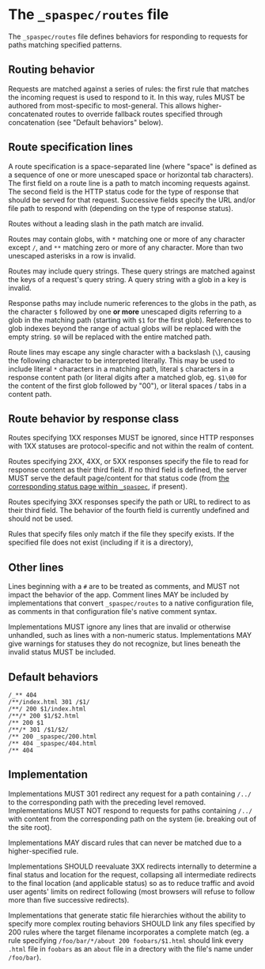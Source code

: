 # The `_spaspec/routes` file

The `_spaspec/routes` file defines behaviors for responding to requests for paths matching specified patterns.

## Routing behavior

Requests are matched against a series of rules: the first rule that matches the incoming request is used to respond to it. In this way, rules MUST be authored from most-specific to most-general. This allows higher-concatenated routes to override fallback routes specified through concatenation (see "Default behaviors" below).

## Route specification lines

A route specification is a space-separated line (where "space" is defined as a sequence of one or more unescaped space or horizontal tab characters). The first field on a route line is a path to match incoming requests against. The second field is the HTTP status code for the type of response that should be served for that request. Successive fields specify the URL and/or file path to respond with (depending on the type of response status).

Routes without a leading slash in the path match are invalid.

Routes may contain globs, with `*` matching one or more of any character except `/`, and `**` matching zero or more of any character. More than two unescaped asterisks in a row is invalid.

Routes may include query strings. These query strings are matched against the keys of a request's query string. A query string with a glob in a key is invalid.

Response paths may include numeric references to the globs in the path, as the character `$` followed by one **or more** unescaped digits referring to a glob in the matching path (starting with `$1` for the first glob). References to glob indexes beyond the range of actual globs will be replaced with the empty string. `$0` will be replaced with the entire matched path.

Route lines may escape any single character with a backslash (`\`), causing the following character to be interpreted literally. This may be used to include literal `*` characters in a matching path, literal `$` characters in a response content path (or literal digits after a matched glob, eg. `$1\00` for the content of the first glob followed by "00"), or literal spaces / tabs in a content path.

## Route behavior by response class

Routes specifying 1XX responses MUST be ignored, since HTTP responses with 1XX statuses are protocol-specific and not within the realm of content.

Routes specifying 2XX, 4XX, or 5XX responses specify the file to read for response content as their third field. If no third field is defined, the server MUST serve the default page/content for that status code (from [the corresponding status page within `_spaspec`][status files], if present).

[status files]: status-files.md

Routes specifying 3XX responses specify the path or URL to redirect to as their third field. The behavior of the fourth field is currently undefined and should not be used.

Rules that specify files only match if the file they specify exists. If the specified file does not exist (including if it is a directory),

## Other lines

Lines beginning with a `#` are to be treated as comments, and MUST not impact the behavior of the app. Comment lines MAY be included by implementations that convert `_spaspec/routes` to a native configuration file, as comments in that configuration file's native comment syntax.

Implementations MUST ignore any lines that are invalid or otherwise unhandled, such as lines with a non-numeric status. Implementations MAY give warnings for statuses they do not recognize, but lines beneath the invalid status MUST be included.

## Default behaviors

```
/_** 404
/**/index.html 301 /$1/
/**/ 200 $1/index.html
/**/* 200 $1/$2.html
/** 200 $1
/**/* 301 /$1/$2/
/** 200 _spaspec/200.html
/** 404 _spaspec/404.html
/** 404
```

## Implementation

Implementations MUST 301 redirect any request for a path containing `/../` to the corresponding path with the preceding level removed. Implementations MUST NOT respond to requests for paths containing `/../` with content from the corresponding path on the system (ie. breaking out of the site root).

Implementations MAY discard rules that can never be matched due to a higher-specified rule.

Implementations SHOULD reevaluate 3XX redirects internally to determine a final status and location for the request, collapsing all intermediate redirects to the final location (and applicable status) so as to reduce traffic and avoid user agents' limits on redirect following (most browsers will refuse to follow more than five successive redirects).

Implementations that generate static file hierarchies without the ability to specify more complex routing behaviors SHOULD link any files specified by 200 rules where the target filename incorporates a complete match (eg. a rule specifying `/foo/bar/*/about 200 foobars/$1.html` should link every `.html` file in `foobars` as an `about` file in a drectory with the file's name under `/foo/bar`).
